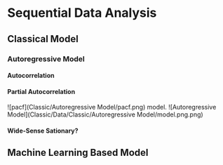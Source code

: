 # Sequential Data Analysis
## Classical Model
### Autoregressive Model
#### Autocorrelation
#### Partial Autocorrelation
![pacf](Classic/Autoregressive Model/pacf.png)
model.
![Autoregressive Model](Classic/Data/Classic/Autoregressive Model/model.png.png)
#### Wide-Sense Sationary?
## Machine Learning Based Model
